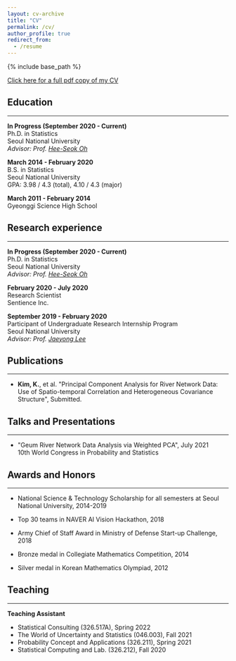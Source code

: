 ```yaml
---
layout: cv-archive
title: "CV"
permalink: /cv/
author_profile: true
redirect_from:
  - /resume
---
```


<style>
a.uline {text-decoration:underline;}
</style>

{% include base_path %}

<a href="../files/CV_KyusoonKim.pdf" class="uline">Click here for a full pdf copy of my CV</a>

## Education
---
**In Progress (September 2020 - Current)**<br>
Ph.D. in Statistics<br>
Seoul National University<br>
*Advisor: Prof. [Hee-Seok Oh](https://sites.google.com/site/heeseokoh)*<br>

**March 2014 - February 2020**<br>
B.S. in Statistics<br>
Seoul National University<br>
GPA: 3.98 / 4.3 (total), 4.10 / 4.3 (major)<br>

**March 2011 - February 2014**<br>
Gyeonggi Science High School<br>

## Research experience
---
**In Progress (September 2020 - Current)**<br>
Ph.D. in Statistics<br>
Seoul National University<br>
*Advisor: Prof. [Hee-Seok Oh](https://sites.google.com/site/heeseokoh)*<br>

**February 2020 - July 2020**<br>
Research Scientist<br>
Sentience Inc.<br>

**September 2019 - February 2020**<br>
Participant of Undergraduate Research Internship Program<br>
Seoul National University<br>
*Advisor: Prof. [Jaeyong Lee](https://jylee749.wordpress.com/)*<br>


## Publications
---
* **Kim, K.**,  et al. "Principal Component Analysis for River Network Data: Use of Spatio-temporal Correlation and Heterogeneous Covariance Structure", Submitted.<br>


## Talks and Presentations
---
* "Geum River Network Data Analysis via Weighted PCA", July 2021<br> 
10th World Congress in Probability and Statistics<br>


## Awards and Honors
---
* National Science & Technology Scholarship for all semesters at Seoul National University, 2014-2019<br> 

* Top 30 teams in NAVER AI Vision Hackathon, 2018<br>
 
* Army Chief of Staff Award in Ministry of Defense Start-up Challenge, 2018<br>

* Bronze medal in Collegiate Mathematics Competition, 2014<br>

* Silver medal in Korean Mathematics Olympiad, 2012<br>


## Teaching
---
**Teaching Assistant**<br>
* Statistical Consulting (326.517A), Spring 2022<br>
* The World of Uncertainty and Statistics (046.003), Fall 2021<br>
* Probability Concept and Applications (326.211), Spring 2021<br>
* Statistical Computing and Lab. (326.212), Fall 2020<br>





